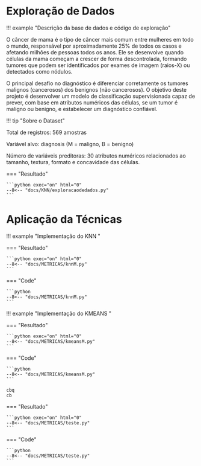 # Exploração de Dados

!!! example "Descrição da base de dados e código de exploração"

O câncer de mama é o tipo de câncer mais comum entre mulheres em todo o mundo, responsável por aproximadamente 25% de todos os casos e afetando milhões de pessoas todos os anos. Ele se desenvolve quando células da mama começam a crescer de forma descontrolada, formando tumores que podem ser identificados por exames de imagem (raios-X) ou detectados como nódulos.

O principal desafio no diagnóstico é diferenciar corretamente os tumores malignos (cancerosos) dos benignos (não cancerosos). O objetivo deste projeto é desenvolver um modelo de classificação supervisionada capaz de prever, com base em atributos numéricos das células, se um tumor é maligno ou benigno, e estabelecer um diagnóstico confiável.

!!! tip "Sobre o Dataset"

Total de registros: 569 amostras

Variável alvo: diagnosis (M = maligno, B = benigno)

Número de variáveis preditoras: 30 atributos numéricos relacionados ao tamanho, textura, formato e concavidade das células.


=== "Resultado"

    ```python exec="on" html="0"
    --8<-- "docs/KNN/exploracaodedados.py"
    ```


# Aplicação da Técnicas

!!! example "Implementação do KNN "


=== "Resultado"

    ```python exec="on" html="0"
    --8<-- "docs/METRICAS/knnM.py"
    ```
=== "Code"

    ```python
    --8<-- "docs/METRICAS/knnM.py"
    ``` 



!!! example "Implementação do KMEANS "



=== "Resultado"

    ```python exec="on" html="0"
    --8<-- "docs/METRICAS/kmeansM.py"
    ```

=== "Code"

    ```python
    --8<-- "docs/METRICAS/kmeansM.py"
    ``` 

    cbq
    cb

=== "Resultado"

    ```python exec="on" html="0"
    --8<-- "docs/METRICAS/teste.py"
    ```

=== "Code"

    ```python
    --8<-- "docs/METRICAS/teste.py"
    ``` 
